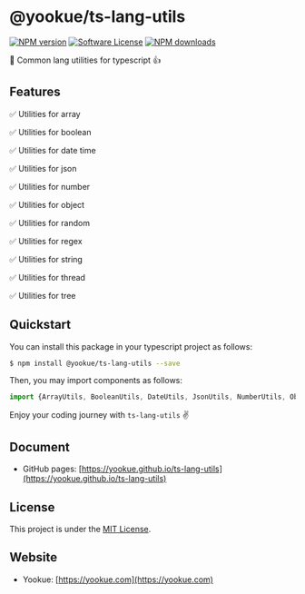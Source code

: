 # @yookue/ts-lang-utils

[![NPM version](https://img.shields.io/npm/v/@yookue/ts-lang-utils.svg?style=flat)](https://npmjs.org/package/@yookue/ts-lang-utils)
[![Software License](https://img.shields.io/badge/license-MIT-brightgreen.svg?style=flat)](LICENSE.txt)
[![NPM downloads](http://img.shields.io/npm/dm/@yookue/ts-lang-utils.svg?style=flat)](https://npmjs.org/package/@yookue/ts-lang-utils)

🏅 Common lang utilities for typescript 👍

## Features

✅ Utilities for array

✅ Utilities for boolean

✅ Utilities for date time

✅ Utilities for json

✅ Utilities for number

✅ Utilities for object

✅ Utilities for random

✅ Utilities for regex

✅ Utilities for string

✅ Utilities for thread

✅ Utilities for tree

## Quickstart

You can install this package in your typescript project as follows:

```bash
$ npm install @yookue/ts-lang-utils --save
```

Then, you may import components as follows:

```jsx | pure
import {ArrayUtils, BooleanUtils, DateUtils, JsonUtils, NumberUtils, ObjectUtils, RandomUtils, RegexUtils, StringUtils, ThreadUtils, TreeUtils} from '@yookue/ts-lang-utils';
```

Enjoy your coding journey with `ts-lang-utils` ✌️

## Document

- GitHub pages: [https://yookue.github.io/ts-lang-utils](https://yookue.github.io/ts-lang-utils)

## License

This project is under the [MIT License](https://mit-license.org/).

## Website

- Yookue: [https://yookue.com](https://yookue.com)
